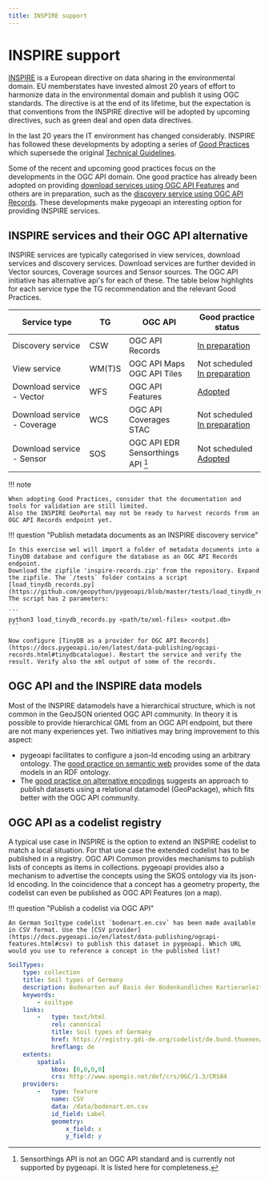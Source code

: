 ```yaml
---
title: INSPIRE support
---
```


# INSPIRE support

[INSPIRE](https://inspire.ec.europa.eu/) is a European directive on data sharing in the environmental domain. EU memberstates 
have invested almost 20 years of effort to harmonize data in the environmental domain and publish it using OGC standards. 
The directive is at the end of its lifetime, but the expectation is that conventions from the INSPIRE directive will be adopted 
by upcoming directives, such as green deal and open data directives. 

In the last 20 years the IT environment has changed considerably. INSPIRE has followed these developments by adopting a 
series of [Good Practices](https://inspire.ec.europa.eu/portfolio/good-practice-library) which supersede the original 
[Technical Guidelines](https://inspire.ec.europa.eu/Technical-guidelines3).

Some of the recent and upcoming good practices focus on the developments in the OGC API domain. 
One good practice has already been adopted on providing 
[download services using OGC API Features](https://github.com/INSPIRE-MIF/gp-ogc-api-features) 
and others are in preparation, such as the 
[discovery service using OGC API Records](https://github.com/INSPIRE-MIF/gp-ogc-api-records). 
These developments make pygeoapi an interesting option 
for providing INSPIRE services.


## INSPIRE services and their OGC API alternative

INSPIRE services are typically categorised in view services, download services and discovery services. 
Download services are further devided in Vector sources, 
Coverage sources and Sensor sources. The OGC API initiative has alternative api's for each of these. 
The table below highlights for each service type the TG 
recommendation and the relevant Good Practices. 

| Service type                     | TG     | OGC API                           | Good practice status |
| -------------------------------- | ------ | --------------------------------- | -------------------- | 
| Discovery service                | CSW    | OGC API Records                   | [In preparation](https://github.com/INSPIRE-MIF/gp-ogc-api-records) |
| View service                     | WM(T)S | OGC API Maps<br>OGC API Tiles     | Not scheduled<br> [In preparation](https://wikis.ec.europa.eu/display/InspireMIG/69th+MIG-T+meeting+2022-04-01) |
| Download service - Vector        | WFS    | OGC API Features                  | [Adopted](https://github.com/INSPIRE-MIF/gp-ogc-api-features) |
| Download service - Coverage      | WCS    | OGC API Coverages<br> STAC        | Not scheduled<br> [In preparation](https://github.com/INSPIRE-MIF/gp-stac) | 
| Download service - Sensor        | SOS    | OGC API EDR<br> Sensorthings API [^1]  | Not scheduled<br> [Adopted](https://github.com/INSPIRE-MIF/gp-ogc-sensorthings-api) |

[^1]: Sensorthings API is not an OGC API standard and is currently not supported by pygeoapi. It is listed here for completeness. 

!!! note

    When adopting Good Practices, consider that the documentation and tools for validation are still limited. 
    Also the INSPIRE GeoPortal may not be ready to harvest records from an OGC API Records endpoint yet. 

!!! question "Publish metadata documents as an INSPIRE discovery service"

    In this exercise wel will import a folder of metadata documents into a TinyDB database and configure the database as an OGC API Records endpoint. 
    Download the zipfile 'inspire-records.zip' from the repository. Expand the zipfile. The `/tests` folder contains a script 
    [load_tinydb_records.py](https://github.com/geopython/pygeoapi/blob/master/tests/load_tinydb_records.py). The script has 2 parameters:

    ```
    python3 load_tinydb_records.py <path/to/xml-files> <output.db>
    ```

    Now configure [TinyDB as a provider for OGC API Records](https://docs.pygeoapi.io/en/latest/data-publishing/ogcapi-records.html#tinydbcatalogue). Restart the service and verify the result. Verify also the xml output of some of the records. 


## OGC API and the INSPIRE data models

Most of the INSPIRE datamodels have a hierarchical structure, which is not common in the GeoJSON oriented OGC API community. 
In theory it is possible to provide hierarchical GML from an OGC API endpoint, but there are not many experiences yet. 
Two initiatives may bring improvement to this aspect:

- pygeoapi facilitates to configure a json-ld encoding using an arbitrary ontology. The 
[good practice on semantic web](https://inspire-eu-rdf.github.io/inspire-rdf-guidelines) provides some of the data models
in an RDF ontology. 
- The [good practice on alternative encodings](https://github.com/INSPIRE-MIF/gp-geopackage-encodings) suggests an 
approach to publish datasets using a relational datamodel (GeoPackage), which fits better with the OGC API community.

## OGC API as a codelist registry

A typical use case in INSPIRE is the option to extend an INSPIRE codelist to match a local situation. For that use case the 
extended codelist has to be published in a registry. OGC API Common provides mechanisms to publish lists of concepts as items 
in collections. pygeoapi provides also a mechanism to advertise the concepts using the SKOS ontology via its json-ld 
encoding. In the coincidence that a concept has a geometry property, the codelist can even be published as OGC API Features 
(on a map).

!!! question "Publish a codelist via OGC API"

    An German Soiltype codelist `bodenart.en.csv` has been made available in CSV format. Use the [CSV provider](https://docs.pygeoapi.io/en/latest/data-publishing/ogcapi-features.html#csv) to publish this dataset in pygeoapi. Which URL would you use to reference a concept in the published list?

``` {.yaml linenums="1"}
SoilTypes:
    type: collection
    title: Soil types of Germany
    description: Bodenarten auf Basis der Bodenkundlichen Kartieranleitung 5. Auflage (KA5)
    keywords:
        - soiltype
    links:
        -   type: text/html
            rel: canonical
            title: Soil types of Germany
            href: https://registry.gdi-de.org/codelist/de.bund.thuenen/bodenart
            hreflang: de
    extents:
        spatial:
            bbox: [0,0,0,0]
            crs: http://www.opengis.net/def/crs/OGC/1.3/CRS84
    providers:
        -   type: feature
            name: CSV
            data: /data/bodenart.en.csv
            id_field: Label
            geometry:
                x_field: x
                y_field: y
```